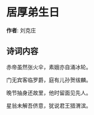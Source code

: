 # 居厚弟生日

**作者**: 刘克庄

## 诗词内容

赤帝虽然张火伞，素娥亦自涌冰轮。

门无宾客临罗爵，庭有儿孙贺绂麟。

晚节抽身还故里，他时留面见先人。

星翁未解吾侪意，犹说君王猎渭滨。

